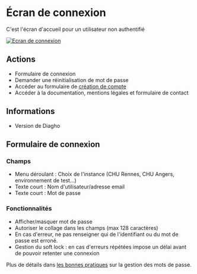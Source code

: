# Écran de connexion

C'est l'écran d'accueil pour un utilisateur non authentifié

[![Ecran de connexion](/images/mockup/connect.png)](/images/mockup/connect.png)

## Actions

- Formulaire de connexion
- Demander une réinitialisation de mot de passe
- Accéder au formulaire de [création de compte](./signup.md)
- Accéder à la documentation, mentions légales et formulaire de contact

## Informations

- Version de Diagho

## Formulaire de connexion

### Champs

- Menu déroulant : Choix de l'instance (CHU Rennes, CHU Angers, environnement de test…)
- Texte court : Nom d'utilisateur/adresse email
- Texte court : Mot de passe

### Fonctionnalités

- Afficher/masquer mot de passe
- Autoriser le collage dans les champs (max 128 caractères)
- En cas d'erreur, ne pas renseigner qui de l'identifiant ou du mot de passe est erroné.
- Gestion du soft lock : en cas d'erreurs répétées impose un délai avant de pouvoir retenter une connexion

Plus de détails dans [les bonnes pratiques](/functional_specification/features/passwords) sur la gestion des mots de passe.
